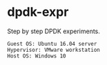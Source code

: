 # dpdk-expr
Step by step DPDK experiments.

````
Guest OS: Ubuntu 16.04 server
Hypervisor: VMware workstation
Host OS: Windows 10
````
